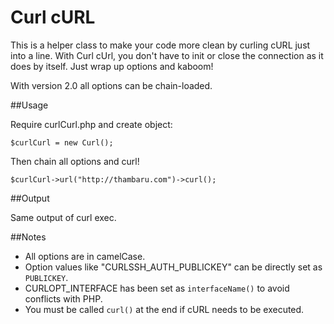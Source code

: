 # Curl cURL

This is a helper class to make your code more clean by curling cURL just into a line. With Curl cUrl, you don't have to init or close the connection as it does by itself. Just wrap up options and kaboom!

With version 2.0 all options can be chain-loaded.

##Usage

Require curlCurl.php and create object:

`$curlCurl = new Curl();`

Then chain all options and curl!

`$curlCurl->url("http://thambaru.com")->curl();`

##Output

Same output of curl exec.

##Notes

* All options are in camelCase.
* Option values like "CURLSSH_AUTH_PUBLICKEY" can be directly set as `PUBLICKEY`.
* CURLOPT_INTERFACE has been set as `interfaceName()` to avoid conflicts with PHP.
* You must be called `curl()` at the end if cURL needs to be executed.
